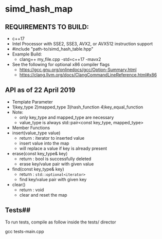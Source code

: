 # simd_hash_map

## REQUIREMENTS TO BUILD: ##
* c++17
* Intel Processor with SSE2, SSE3, AVX2, or AVX512 instruction support
* #include "path-to/simd_hash_table.hpp"
* Example Build:
  * clang++ my_file.cpp -std=c++17 -mavx2
* See the following for optional x86 compiler flags
  * <https://gcc.gnu.org/onlinedocs/gcc/Option-Summary.html>
  * <https://clang.llvm.org/docs/ClangCommandLineReference.html#x86>

## API as of 22 April 2019 ##
* Template Parameter
 * 1)key_type 2)mapped_type 3)hash_function 4)key_equal_function
 * Note:
   * only key_type and mapped_type are necessary
   * value_type is always std::pair<const key_type, mapped_type>
* Member Functions
 * insert(value_type value)
   * return : iterator to inserted value
   * insert value into the map
   * will replace a value if key is already present
 * erase(const key_type& key)
   * return : bool is successfully deleted
   * erase key/value pair with given value
 * find(const key_type& key)
   * return : `std::optional<iterator>`
   * find key/value pair with given key
 * clear()
   * return : void
   * clear and reset the map

## Tests##
To run tests, compile as follow inside the tests/ director

gcc tests-main.cpp <insert test file here>


